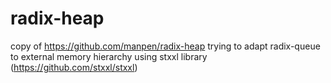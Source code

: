 # radix-heap
copy of https://github.com/manpen/radix-heap trying to adapt radix-queue to external memory hierarchy using stxxl library (https://github.com/stxxl/stxxl)
